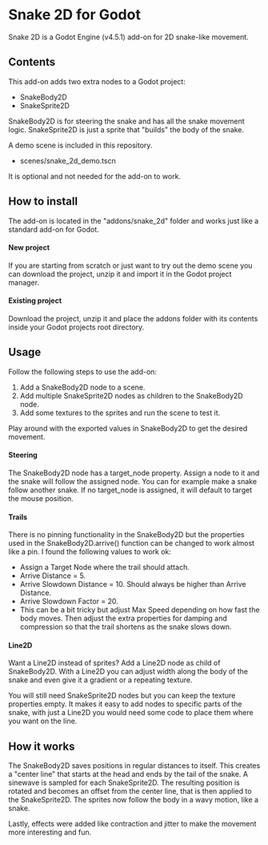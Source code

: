 # Snake 2D for Godot
Snake 2D is a Godot Engine (v4.5.1) add-on for 2D snake-like movement.

## Contents
This add-on adds two extra nodes to a Godot project:
* SnakeBody2D
* SnakeSprite2D

SnakeBody2D is for steering the snake and has all the snake movement logic.
SnakeSprite2D is just a sprite that "builds" the body of the snake.

A demo scene is included in this repository.
* scenes/snake_2d_demo.tscn

It is optional and not needed for the add-on to work.

## How to install
The add-on is located in the "addons/snake_2d" folder and works just like a standard add-on for Godot.

#### New project
If you are starting from scratch or just want to try out the demo scene you can download the project, unzip it and import it in the Godot project manager.

#### Existing project
Download the project, unzip it and place the addons folder with its contents inside your Godot projects root directory.

## Usage
Follow the following steps to use the add-on:
1. Add a SnakeBody2D node to a scene. 
2. Add multiple SnakeSprite2D nodes as children to the SnakeBody2D node.
3. Add some textures to the sprites and run the scene to test it.

Play around with the exported values in SnakeBody2D to get the desired movement.

#### Steering
The SnakeBody2D node has a target_node property. Assign a node to it and the snake will follow the assigned node.
You can for example make a snake follow another snake. 
If no target_node is assigned, it will default to target the mouse position.

#### Trails
There is no pinning functionality in the SnakeBody2D but the properties used in the SnakeBody2D.arrive() function can be changed to work almost like a pin.
I found the following values to work ok:
* Assign a Target Node where the trail should attach.
* Arrive Distance = 5.
* Arrive Slowdown Distance = 10. Should always be higher than Arrive Distance.
* Arrive Slowdown Factor = 20.
* This can be a bit tricky but adjust Max Speed depending on how fast the body moves.
Then adjust the extra properties for damping and compression so that the trail shortens as the snake slows down.

#### Line2D
Want a Line2D instead of sprites? Add a Line2D node as child of SnakeBody2D.
With a Line2D you can adjust width along the body of the snake and even give it a gradient or a repeating texture.

You will still need SnakeSprite2D nodes but you can keep the texture properties empty.
It makes it easy to add nodes to specific parts of the snake, with just a Line2D you would need some code to place them where you want on the line.

## How it works
The SnakeBody2D saves positions in regular distances to itself. 
This creates a "center line" that starts at the head and ends by the tail of the snake.
A sinewave is sampled for each SnakeSprite2D.
The resulting position is rotated and becomes an offset from the center line, that is then applied to the SnakeSprite2D.
The sprites now follow the body in a wavy motion, like a snake. 

Lastly, effects were added like contraction and jitter to make the movement more interesting and fun.

